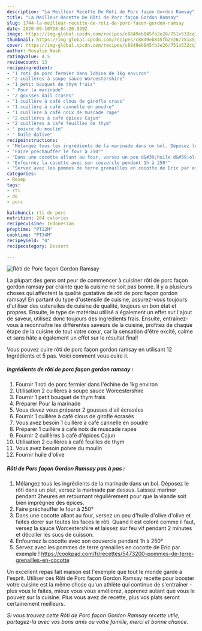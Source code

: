 ```yaml
---
description: "La Meilleur Recette De Rôti de Porc façon Gordon Ramsay"
title: "La Meilleur Recette De Rôti de Porc façon Gordon Ramsay"
slug: 1744-la-meilleur-recette-de-roti-de-porc-facon-gordon-ramsay
date: 2020-09-10T18:04:20.929Z
image: https://img-global.cpcdn.com/recipes/c8849eb845fb2e26/751x532cq70/roti-de-porc-facon-gordon-ramsay-photo-principale-de-la-recette.jpg
thumbnail: https://img-global.cpcdn.com/recipes/c8849eb845fb2e26/751x532cq70/roti-de-porc-facon-gordon-ramsay-photo-principale-de-la-recette.jpg
cover: https://img-global.cpcdn.com/recipes/c8849eb845fb2e26/751x532cq70/roti-de-porc-facon-gordon-ramsay-photo-principale-de-la-recette.jpg
author: Rosalie Nash
ratingvalue: 4.5
reviewcount: 13
recipeingredient:
- "1 roti de porc fermier dans lchine de 1kg environ"
- "2 cuillères à soupe sauce Worcestershire"
- "1 petit bouquet de thym frais"
- " Pour la marinade"
- "2 gousses dail crases"
- "1 cuillère à café clous de girofle crass"
- "1 cuillère à café cannelle en poudre"
- "1 cuillère à café noix de muscade rape"
- "2 cuillères à café dpices Cajun"
- "2 cuillères à café feuilles de thym"
- " poivre du moulin"
- " huile dolive"
recipeinstructions:
- "Mélangez tous les ingrédients de la marinade dans un bol. Déposez le rôti dans un plat, versez la marinade par dessus. Laissez mariner pendant 2heures en retournant régulièrement pour que la viande soit bien imprégnée des épices."
- "Faire préchauffer le four à 250°"
- "Dans une cocotte allant au four, versez un peu d&#39;huile d&#39;olive d&#39;olive et faites dorer sur toutes les faces le rôti. Quand il est coloré comme il faut, versez la sauce Worcestershire et laissez sur feu vif pendant 2 minutes et décoller les sucs de cuisson."
- "Enfournez la cocotte avec son couvercle pendant 1h à 250°"
- "Servez avec les pommes de terre grenailles en cocotte de Eric par exemple ! https://cookpad.com/fr/recettes/5473200-pommes-de-terre-grenailles-en-cocotte"
categories:
- Resep
tags:
- rti
- de
- porc

katakunci: rti de porc 
nutrition: 284 calories
recipecuisine: Indonesian
preptime: "PT12M"
cooktime: "PT34M"
recipeyield: "4"
recipecategory: Dessert

---
```



![Rôti de Porc façon Gordon Ramsay](https://img-global.cpcdn.com/recipes/c8849eb845fb2e26/751x532cq70/roti-de-porc-facon-gordon-ramsay-photo-principale-de-la-recette.jpg)

La plupart des gens ont peur de commencer à cuisiner rôti de porc façon gordon ramsay par crainte que la cuisine ne soit pas bonne. Il y a plusieurs choses qui affectent la qualité gustative de rôti de porc façon gordon ramsay! En partant du type d'ustensile de cuisine, assurez-vous toujours d'utiliser des ustensiles de cuisine de qualité, toujours en bon état et propres. Ensuite, le type de matériau utilisé a également un effet sur l'ajout de saveur, utilisez donc toujours des ingrédients frais. Ensuite, entraînez-vous à reconnaître les différentes saveurs de la cuisine, profitez de chaque étape de la cuisine de tout votre cœur, car la sensation d'être excité, calme et sans hâte a également un effet sur le résultat final!

<!--inarticleads1-->

Vous pouvez cuire rôti de porc façon gordon ramsay en utilisant 12 Ingrédients et 5 pas. Voici comment vous cuire il.

##### Ingrédients de rôti de porc façon gordon ramsay :

1. Fournir 1 roti de porc fermier dans l&#39;échine de 1kg environ
1. Utilisation 2 cuillères à soupe sauce Worcestershire
1. Fournir 1 petit bouquet de thym frais
1. Préparer  Pour la marinade
1. Vous devez vous préparer 2 gousses d&#39;ail écrasées
1. Fournir 1 cuillère à café clous de girofle écrasés
1. Vous avez besoin 1 cuillère à café cannelle en poudre
1. Préparer 1 cuillère à café noix de muscade rapée
1. Fournir 2 cuillères à café d&#39;épices Cajun
1. Utilisation 2 cuillères à café feuilles de thym
1. Vous avez besoin  poivre du moulin
1. Fournir  huile d&#39;olive




<!--inarticleads2-->

##### Rôti de Porc façon Gordon Ramsay pas à pas :

1. Mélangez tous les ingrédients de la marinade dans un bol. Déposez le rôti dans un plat, versez la marinade par dessus. Laissez mariner pendant 2heures en retournant régulièrement pour que la viande soit bien imprégnée des épices.
1. Faire préchauffer le four à 250°
1. Dans une cocotte allant au four, versez un peu d&#39;huile d&#39;olive d&#39;olive et faites dorer sur toutes les faces le rôti. Quand il est coloré comme il faut, versez la sauce Worcestershire et laissez sur feu vif pendant 2 minutes et décoller les sucs de cuisson.
1. Enfournez la cocotte avec son couvercle pendant 1h à 250°
1. Servez avec les pommes de terre grenailles en cocotte de Eric par exemple ! https://cookpad.com/fr/recettes/5473200-pommes-de-terre-grenailles-en-cocotte




<!--inarticleads1-->

<p>
Un excellent repas fait maison est l'exemple que tout le monde garde à l'esprit. Utiliser ces Rôti de Porc façon Gordon Ramsay recette pour booster votre cuisine est la même chose qu'un athlète qui continue de s'entraîner - plus vous le faites, mieux vous vous améliorez, apprenez autant que vous le pouvez sur la cuisine. Plus vous avez de recette, plus vos plats seront certainement meilleurs.
</p>

<p>
<i>Si vous trouvez cette Rôti de Porc façon Gordon Ramsay recette utile, partagez-la avec vos bons amis ou votre famille, merci et bonne chance.</i>
</p>
